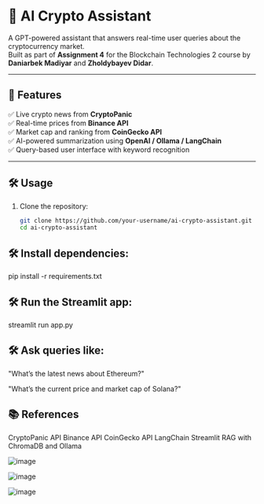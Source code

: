 # 🧠 AI Crypto Assistant

A GPT-powered assistant that answers real-time user queries about the cryptocurrency market.  
Built as part of **Assignment 4** for the Blockchain Technologies 2 course by **Daniarbek Madiyar** and **Zholdybayev Didar**.

---

## 📌 Features

✅ Live crypto news from **CryptoPanic**  
✅ Real-time prices from **Binance API**  
✅ Market cap and ranking from **CoinGecko API**  
✅ AI-powered summarization using **OpenAI / Ollama / LangChain**  
✅ Query-based user interface with keyword recognition

---

## 🛠️ Usage

1. Clone the repository:
   ```bash
   git clone https://github.com/your-username/ai-crypto-assistant.git
   cd ai-crypto-assistant
   
## 🛠️ Install dependencies:

pip install -r requirements.txt

## 🛠️ Run the Streamlit app:

streamlit run app.py

## 🛠️ Ask queries like:

"What’s the latest news about Ethereum?"

"What’s the current price and market cap of Solana?"

## 📚 References

CryptoPanic API
Binance API
CoinGecko API
LangChain
Streamlit
RAG with ChromaDB and Ollama

![image](https://github.com/user-attachments/assets/afb00738-9e23-4b02-9b0a-7a4a52cacc81)

![image](https://github.com/user-attachments/assets/b3e0b47f-9921-45cf-8e63-2ae034916adb)

![image](https://github.com/user-attachments/assets/e2e90ebb-44da-421e-b2a6-61038718fbd2)
